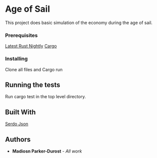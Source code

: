 # Age of Sail

This project does basic simulation of the economy during the age of sail.

### Prerequisites

[Latest Rust Nightly](https://doc.rust-lang.org/1.5.0/book/nightly-rust.html)
[Cargo](https://crates.io/)

### Installing

Clone all files and Cargo run 

## Running the tests

Run cargo test in the top level directory.

## Built With
[Serdo Json](https://github.com/serde-rs/json)

## Authors

* **Madiosn Parker-Durost** - *All work* 


